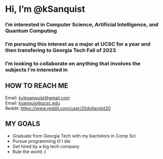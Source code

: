 # Hi, I’m @kSanquist

### I’m interested in Computer Science, Artificial Intelligence, and Quantum Computing
### I’m pursuing this interest as a major at UCSC for a year and then transfering to Georgia Tech Fall of 2023
### I’m looking to collaborate on anything that involves the subjects I'm interested in

## HOW TO REACH ME                                                                             
Email: kylesanquist@gmail.com                                                                  
Email: ksanquis@ucsc.edu  
Reddit: https://www.reddit.com/user/20dollarsIst20

## MY GOALS
 - Graduate from Georgia Tech with my bachelors in Comp Sci
 - Pursue programming til I die
 - Get hired by a big tech company
 - Rule the world :)

